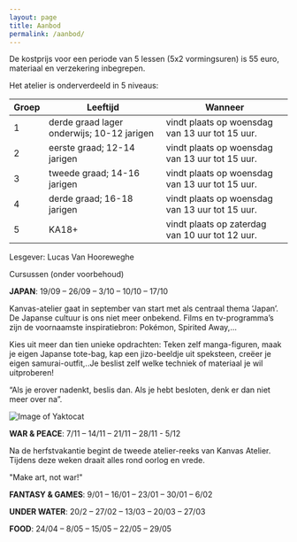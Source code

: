 ```yaml
---
layout: page
title: Aanbod
permalink: /aanbod/
---
```


De kostprijs voor een periode van 5 lessen (5x2 vormingsuren) is 55 euro, materiaal en verzekering inbegrepen.

Het atelier is onderverdeeld in 5 niveaus:

Groep | Leeftijd | Wanneer 
------------ | ------------ | ------------- 
1 | derde graad lager onderwijs; 10-12 jarigen | vindt plaats op woensdag van 13 uur tot 15 uur. 
2 | eerste graad; 12-14 jarigen | vindt plaats op woensdag van 13 uur tot 15 uur.
3 | tweede graad; 14-16 jarigen | vindt plaats op woensdag van 13 uur tot 15 uur. 
4 | derde graad; 16-18 jarigen | vindt plaats op woensdag van 13 uur tot 15 uur.  
5 | KA18+ | vindt plaats op zaterdag van 10 uur tot 12 uur. 
 
Lesgever: Lucas Van Hooreweghe

Cursussen (onder voorbehoud)

**JAPAN**: 19/09 – 26/09 – 3/10 – 10/10 – 17/10

Kanvas-atelier gaat in september van start met als centraal thema ‘Japan’.
De Japanse cultuur is ons niet meer onbekend. Films en tv-programma’s zijn de voornaamste inspiratiebron: Pokémon, Spirited Away,...

Kies uit meer dan tien unieke opdrachten: Teken zelf manga-figuren, maak je eigen Japanse tote-bag, kap een jizo-beeldje uit speksteen, creëer je eigen samurai-outfit,..Je beslist zelf welke techniek of materiaal je wil uitproberen!

“Als je erover nadenkt, beslis dan. Als je hebt besloten, denk er dan niet meer over na”.


![Image of Yaktocat](https://i.pinimg.com/564x/93/30/ed/9330ed27cc4add964b8815d7a6839170.jpg)

**WAR & PEACE**: 7/11 – 14/11 – 21/11 – 28/11 - 5/12

Na de herfstvakantie begint de tweede atelier-reeks van Kanvas Atelier. 
Tijdens deze weken draait alles rond oorlog en vrede.

"Make art, not war!"

**FANTASY & GAMES**: 9/01 – 16/01 – 23/01 – 30/01 – 6/02

**UNDER WATER**: 20/2 – 27/02 – 13/03 – 20/03 – 27/03

**FOOD**: 24/04 – 8/05 – 15/05 – 22/05 – 29/05
